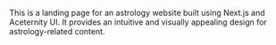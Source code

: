 This is a landing page for an astrology website built using Next.js and Aceternity UI. It provides an intuitive and visually appealing design for astrology-related content.
